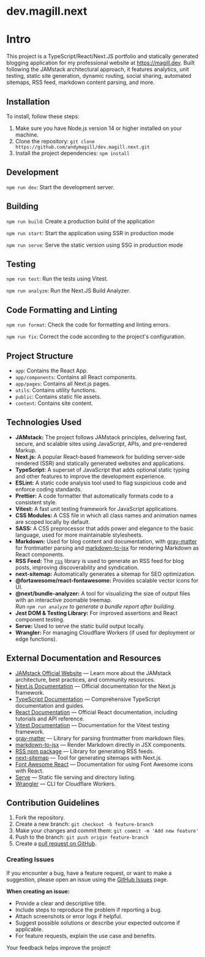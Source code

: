 # dev.magill.next

# Intro

This project is a TypeScript/React/Next.JS portfolio and statically generated blogging application for my professional website at https://magill.dev. Built following the JAMstack architectural approach, it features analytics, unit testing, static site generation, dynamic routing, social sharing, automated sitemaps, RSS feed, markdown content parsing, and more.

## Installation

To install, follow these steps:

1. Make sure you have Node.js version 14 or higher installed on your machine.
2. Clone the repository: `git clone https://github.com/andymagill/dev.magill.next.git`
3. Install the project dependencies: `npm install`

## Development

`npm run dev`: Start the development server.

## Building

`npm run build`: Create a production build of the application

`npm run start`: Start the application using SSR in production mode

`npm run serve`: Serve the static version using SSG in production mode

## Testing

`npm run test`: Run the tests using Vitest.

`npm run analyze`: Run the Next.JS Build Analyzer.

## Code Formatting and Linting

`npm run format`: Check the code for formatting and linting errors.

`npm run fix`: Correct the code according to the project's configuration.

## Project Structure

- `app`: Contains the React App.
- `app/components`: Contains all React components.
- `app/pages`: Contains all Next.js pages.
- `utils`: Contains utility functions.
- `public`: Contains static file assets.
- `content`: Contains site content.

## Technologies Used

- **JAMstack:** The project follows JAMstack principles, delivering fast, secure, and scalable sites using JavaScript, APIs, and pre-rendered Markup.
- **Next.js:** A popular React-based framework for building server-side rendered (SSR) and statically generated websites and applications.
- **TypeScript:** A superset of JavaScript that adds optional static typing and other features to improve the development experience.
- **ESLint:** A static code analysis tool used to flag suspicious code and enforce coding standards.
- **Prettier:** A code formatter that automatically formats code to a consistent style.
- **Vitest:** A fast unit testing framework for JavaScript applications.
- **CSS Modules:** A CSS file in which all class names and animation names are scoped locally by default.
- **SASS:** A CSS preprocessor that adds power and elegance to the basic language, used for more maintainable stylesheets.
- **Markdown:** Used for blog content and documentation, with [gray-matter](https://www.npmjs.com/package/gray-matter) for frontmatter parsing and [markdown-to-jsx](https://www.npmjs.com/package/markdown-to-jsx) for rendering Markdown as React components.
- **RSS Feed:** The [`rss`](https://www.npmjs.com/package/rss) library is used to generate an RSS feed for blog posts, improving discoverability and syndication.
- **next-sitemap:** Automatically generates a sitemap for SEO optimization.
- **@fortawesome/react-fontawesome:** Provides scalable vector icons for UI.
- **@next/bundle-analyzer:** A tool for visualizing the size of output files with an interactive zoomable treemap.  
  _Run `npm run analyze` to generate a bundle report after building._
- **Jest DOM & Testing Library:** For improved assertions and React component testing.
- **Serve:** Used to serve the static build output locally.
- **Wrangler:** For managing Cloudflare Workers (if used for deployment or edge functions).

## External Documentation and Resources

- [JAMstack Official Website](https://jamstack.org/) — Learn more about the JAMstack architecture, best practices, and community resources.
- [Next.js Documentation](https://nextjs.org/docs) — Official documentation for the Next.js framework.
- [TypeScript Documentation](https://www.typescriptlang.org/docs/) — Comprehensive TypeScript documentation and guides.
- [React Documentation](https://react.dev/) — Official React documentation, including tutorials and API reference.
- [Vitest Documentation](https://vitest.dev/) — Documentation for the Vitest testing framework.
- [gray-matter](https://www.npmjs.com/package/gray-matter) — Library for parsing frontmatter from markdown files.
- [markdown-to-jsx](https://www.npmjs.com/package/markdown-to-jsx) — Render Markdown directly in JSX components.
- [RSS npm package](https://www.npmjs.com/package/rss) — Library for generating RSS feeds.
- [next-sitemap](https://www.npmjs.com/package/next-sitemap) — Tool for generating sitemaps with Next.js.
- [Font Awesome React](https://fontawesome.com/v5/docs/web/use-with/react/) — Documentation for using Font Awesome icons with React.
- [Serve](https://www.npmjs.com/package/serve) — Static file serving and directory listing.
- [Wrangler](https://developers.cloudflare.com/workers/wrangler/) — CLI for Cloudflare Workers.

## Contribution Guidelines

1. Fork the repository.
2. Create a new branch: `git checkout -b feature-branch`
3. Make your changes and commit them: `git commit -m 'Add new feature'`
4. Push to the branch: `git push origin feature-branch`
5. Create a [pull request on GitHub](https://github.com/andymagill/dev.magill.next/pulls).

### Creating Issues

If you encounter a bug, have a feature request, or want to make a suggestion, please open an issue using the [GitHub Issues](https://github.com/andymagill/dev.magill.next/issues) page.

**When creating an issue:**

- Provide a clear and descriptive title.
- Include steps to reproduce the problem if reporting a bug.
- Attach screenshots or error logs if helpful.
- Suggest possible solutions or describe your expected outcome if applicable.
- For feature requests, explain the use case and benefits.

Your feedback helps improve the project!
